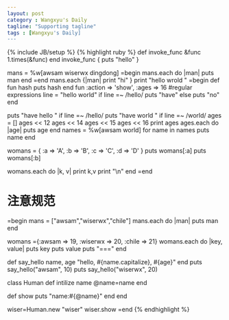 ```yaml
---
layout: post
category : Wangxyu's Daily
tagline: "Supporting tagline"
tags : [Wangxyu's Daily]
---
```

{% include JB/setup %}
{% highlight ruby %}
def invoke_func &func
  1.times(&func)
end
invoke_func { puts "hello" }

mans = %w[awsam wiserwx dingdong]
=begin
mans.each do |man|
puts man
end
=end
mans.each {|man| print "hi" }
print "hello wrold "
=begin
def fun hash
  puts hash
end
fun :action => 'show', :ages => 16
#regular expressions
line = "hello world"
if line =~ /hello/
  puts "have"
else
  puts "no"
end

puts "have hello " if line =~ /hello/
puts "have world " if line =~ /world/
ages = []
ages << 12
ages << 14
ages << 15
ages << 16
print ages
ages.each do |age|
  puts age
end
names = %w[awsam world]
for name in names
  puts name
end

womans = {
  :a => 'A', 
  :b => 'B', 
  :c => 'C',
  :d => 'D'
}
puts womans[:a]
puts womans[:b] 

womans.each do |k, v|
  print k,v 
  print "\n"
end
=end
# 注意规范
=begin
mans = ["awsam","wiserwx","chile"]
mans.each do |man|
  puts man
end

womans ={:awsam => 19, :wiserwx => 20, :chile => 21}
womans.each do |key, value|
  puts key
  puts value
  puts "==="
end

def say_hello name, age
  "hello, #{name.capitalize}, #{age}"
end
puts say_hello("awsam", 10)
puts say_hello("wiserwx", 20)

class Human
  def intilize name
  @name=name
  end
  
  def show 
  puts "name:#{@name}"
  end
end

wiser=Human.new "wiser"
wiser.show
=end
{% endhighlight %}
